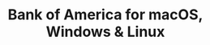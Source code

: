 ---
name: Bank of America
url: 'https://www.bankofamerica.com'
category: Finance
title: 'Bank of America for macOS, Windows & Linux'
key: bank-of-america

---